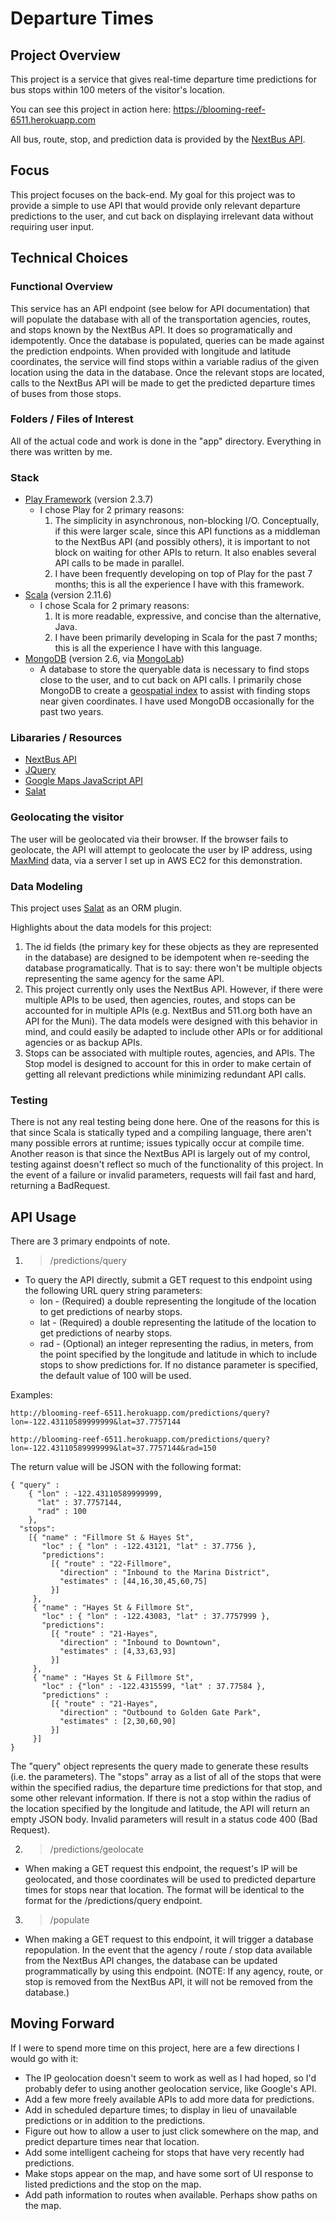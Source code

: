 Departure Times
================

Project Overview
---------
This project is a service that gives real-time departure time predictions for bus stops within 100 meters of the visitor's location.

You can see this project in action here: https://blooming-reef-6511.herokuapp.com

All bus, route, stop, and prediction data is provided by the [NextBus API](http://www.nextbus.com/xmlFeedDocs/NextBusXMLFeed.pdf). 

Focus
------
This project focuses on the back-end. My goal for this project was to provide a simple to use API that would provide only relevant departure predictions to the user, and cut back on displaying irrelevant data without requiring user input.

Technical Choices
------------------
### Functional Overview
This service has an API endpoint (see below for API documentation) that will populate the database with all of the transportation agencies, routes, and stops known by the NextBus API. It does so programatically and idempotently. Once the database is populated, queries can be made against the prediction endpoints. When provided with longitude and latitude coordinates, the service will find stops within a variable radius of the given location using the data in the database. Once the relevant stops are located, calls to the NextBus API will be made to get the predicted departure times of buses from those stops.

### Folders / Files of Interest
All of the actual code and work is done in the "app" directory. Everything in there was written by me.

### Stack
* [Play Framework](https://www.playframework.com/) (version 2.3.7)
  - I chose Play for 2 primary reasons:
    1. The simplicity in asynchronous, non-blocking I/O. Conceptually, if this were larger scale, since this API functions as a middleman to the NextBus API (and possibly others), it is important to not block on waiting for other APIs to return. It also enables several API calls to be made in parallel.
    2. I have been frequently developing on top of Play for the past 7 months; this is all the experience I have with this framework.
* [Scala](http://www.scala-lang.org/) (version 2.11.6)
  - I chose Scala for 2 primary reasons:
    1. It is more readable, expressive, and concise than the alternative, Java.
    2. I have been primarily developing in Scala for the past 7 months; this is all the experience I have with this language.
* [MongoDB](https://www.mongodb.org/) (version 2.6, via [MongoLab](https://mongolab.com/))
  - A database to store the queryable data is necessary to find stops close to the user, and to cut back on API calls. I primarily chose MongoDB to create a [geospatial index](http://docs.mongodb.org/manual/core/2dsphere/) to assist with finding stops near given coordinates. I have used MongoDB occasionally for the past two years.


### Libararies / Resources
* [NextBus API](http://www.nextbus.com/xmlFeedDocs/NextBusXMLFeed.pdf)
* [JQuery](https://jquery.com/)
* [Google Maps JavaScript API](https://developers.google.com/maps/documentation/javascript/)
* [Salat](https://github.com/leon/play-salat)


### Geolocating the visitor
The user will be geolocated via their browser. If the browser fails to geolocate, the API will attempt to geolocate the user by IP address, using [MaxMind](https://www.maxmind.com) data, via a server I set up in AWS EC2 for this demonstration.

### Data Modeling
This project uses [Salat](https://github.com/leon/play-salat) as an ORM plugin.

Highlights about the data models for this project:
  1. The id fields (the primary key for these objects as they are represented in the database) are designed to be idempotent when re-seeding the database programatically. That is to say: there won't be multiple objects representing the same agency for the same API.
  2. This project currently only uses the NextBus API. However, if there were multiple APIs to be used, then agencies, routes, and stops can be accounted for in multiple APIs (e.g. NextBus and 511.org both have an API for the Muni). The data models were designed with this behavior in mind, and could easily be adapted to include other APIs or for additional agencies or as backup APIs.
  3. Stops can be associated with multiple routes, agencies, and APIs. The Stop model is designed to account for this in order to make certain of getting all relevant predictions while minimizing redundant API calls.

### Testing
There is not any real testing being done here. One of the reasons for this is that since Scala is statically typed and a compiling language, there aren't many possible errors at runtime; issues typically occur at compile time. Another reason is that since the NextBus API is largely out of my control, testing against doesn't reflect so much of the functionality of this project. In the event of a failure or invalid parameters, requests will fail fast and hard, returning a BadRequest.

API Usage
----------
There are 3 primary endpoints of note.

1. > /predictions/query 
  * To query the API directly, submit a GET request to this endpoint using the following URL query string parameters:
    * lon - (Required) a double representing the longitude of the location to get predictions of nearby stops.
    * lat - (Required) a double representing the latitude of the location to get predictions of nearby stops.
    * rad - (Optional) an integer representing the radius, in meters, from the point specified by the longitude and latitude in which to include stops to show predictions for. If no distance parameter is specified, the default value of 100 will be used.

  Examples:
  ```
  http://blooming-reef-6511.herokuapp.com/predictions/query?lon=-122.43110589999999&lat=37.7757144

  http://blooming-reef-6511.herokuapp.com/predictions/query?lon=-122.43110589999999&lat=37.7757144&rad=150
  ```

  The return value will be JSON with the following format:
  ```
  { "query" :
      { "lon" : -122.43110589999999,
        "lat" : 37.7757144,
        "rad" : 100
      },
    "stops":
      [{ "name" : "Fillmore St & Hayes St",
         "loc" : { "lon" : -122.43121, "lat" : 37.7756 },
         "predictions":
           [{ "route" : "22-Fillmore",
             "direction" : "Inbound to the Marina District",
             "estimates" : [44,16,30,45,60,75]
           }]
       },
       { "name" : "Hayes St & Fillmore St",
         "loc" : { "lon" : -122.43083, "lat" : 37.7757999 },
         "predictions":
           [{ "route" : "21-Hayes",
             "direction" : "Inbound to Downtown",
             "estimates" : [4,33,63,93]
           }]
       },
       { "name" : "Hayes St & Fillmore St",
         "loc" : {"lon" : -122.4315599, "lat" : 37.77584 },
         "predictions" :
           [{ "route" : "21-Hayes",
             "direction" : "Outbound to Golden Gate Park",
             "estimates" : [2,30,60,90]
           }]
       }]
  }

  ```

  The "query" object represents the query made to generate these results (i.e. the parameters). The "stops" array as a list of all of the stops that were within the specified radius, the departure time predictions for that stop, and some other relevant information. If there is not a stop within the radius of the location specified by the longitude and latitude, the API will return an empty JSON body. Invalid parameters will result in a status code 400 (Bad Request).

2. > /predictions/geolocate
  * When making a GET request this endpoint, the request's IP will be geolocated, and those coordinates will be used to predicted departure times for stops near that location. The format will be identical to the format for the /predictions/query endpoint.

3. > /populate
  * When making a GET request to this endpoint, it will trigger a database repopulation. In the event that the agency / route / stop data available from the NextBus API changes, the database can be updated programmatically by using this endpoint. (NOTE: If any agency, route, or stop is removed from the NextBus API, it will not be removed from the database.) 

Moving Forward 
---------------
If I were to spend more time on this project, here are a few directions I would go with it:
* The IP geolocation doesn't seem to work as well as I had hoped, so I'd probably defer to using another geolocation service, like Google's API.
* Add a few more freely available APIs to add more data for predictions. 
* Add in scheduled departure times; to display in lieu of unavailable predictions or in addition to the predictions. 
* Figure out how to allow a user to just click somewhere on the map, and predict departure times near that location. 
* Add some intelligent cacheing for stops that have very recently had predictions.
* Make stops appear on the map, and have some sort of UI response to listed predictions and the stop on the map.
* Add path information to routes when available. Perhaps show paths on the map.
